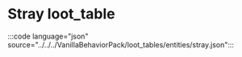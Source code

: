 # Stray loot_table

:::code language="json" source="../../../VanillaBehaviorPack/loot_tables/entities/stray.json":::